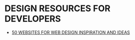 # DESIGN RESOURCES FOR DEVELOPERS

- [50 WEBSITES FOR WEB DESIGN INSPIRATION AND IDEAS](https://dev.to/devluc/50-best-websites-for-web-design-inspiration-and-ideas-be6?context=digest)
